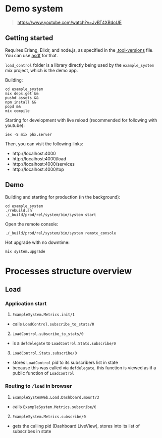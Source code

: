 # Demo system

> https://www.youtube.com/watch?v=JvBT4XBdoUE

## Getting started

Requires Erlang, Elixir, and node.js, as specified in the [.tool-versions](./.tool-versions) file.
You can use [asdf](https://github.com/asdf-vm/asdf) for that.

`load_control` folder is a library directly being used by the `example_system` mix project, which is
the demo app.

Building:

```
cd example_system
mix deps.get &&
pushd assets &&
npm install &&
popd &&
mix compile
```

Starting for development with live reload (recommended for following with youtube):

```
iex -S mix phx.server
```

Then, you can visit the following links:

  - http://localhost:4000
  - http://localhost:4000/load
  - http://localhost:4000/services
  - http://localhost:4000/top

## Demo

Building and starting for production (in the background):

```
cd example_system
./rebuild.sh
./_build/prod/rel/system/bin/system start
```

Open the remote console:

```
./_build/prod/rel/system/bin/system remote_console
```

Hot upgrade with no downtime:

```
mix system.upgrade
```

# Processes structure overview

## Load

### Application start
1. `ExampleSystem.Metrics.init/1`
  - calls `LoadControl.subscribe_to_stats/0`
2. `LoadControl.subscribe_to_stats/0`
  - is a `defdelegate` to `LoadControl.Stats.subscribe/0`
3. `LoadControl.Stats.subscribe/0`
  - stores `LoadControl` pid to its subscribers list in state
  - because this was called via `defdelegate`, this function is viewed as if a public function of `LoadControl`

### Routing to `/load` in browser
1. `ExampleSystemWeb.Load.Dashboard.mount/3`
  - calls `ExampleSystem.Metrics.subscribe/0`
2. `ExampleSystem.Metrics.subscribe/0`
  - gets the calling pid (Dashboard LiveView), stores into its list of subscribes in state
